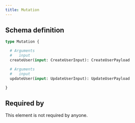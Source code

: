 ```yaml
---
title: Mutation
---
```




## Schema definition
```graphql
type Mutation {

  # Arguments
  #   input
  createUser(input: CreateUserInput): CreateUserPayload 

  # Arguments
  #   input
  updateUser(input: UpdateUserInput): UpdateUserPayload 

}
```

## Required by
This element is not required by anyone.
